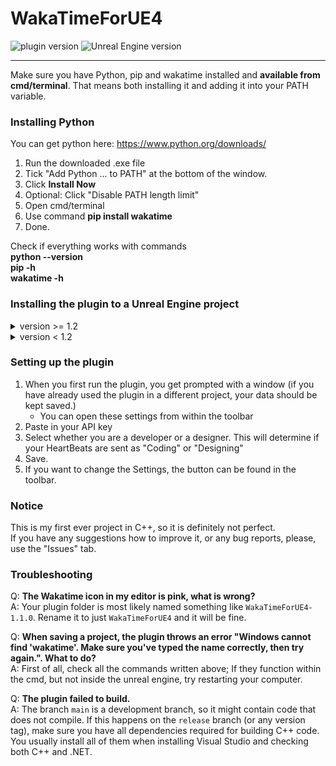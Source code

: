 # WakaTimeForUE4

![plugin version](https://img.shields.io/badge/version-1.2.0-blue) ![Unreal Engine version](https://img.shields.io/badge/Unreal%20Engine%20version-4.26-blue)

---

Make sure you have Python, pip and wakatime installed and **available from cmd/terminal**.
That means both installing it and adding it into your PATH variable.

### Installing Python
You can get python here: https://www.python.org/downloads/

1. Run the downloaded .exe file
2. Tick "Add Python ... to PATH" at the bottom of the window.
3. Click **Install Now**
4. Optional: Click "Disable PATH length limit"
5. Open cmd/terminal
6. Use command **pip install wakatime**
7. Done.

Check if everything works with commands  
**python --version**  
**pip -h**  
**wakatime -h**  

### Installing the plugin to a Unreal Engine project
<details>
    <summary>version >= 1.2</summary>

1. Click the green button labeled "Code"
2. Click "Download ZIP"
3. Extract the folder
4. Locate the engine folder
5. Go inside the folder
6. Create a folder "Plugins", if there is not one yet.
7. Paste the WakaTimeForUE4 folder (it contains WakaTimeForUE4.uplugin in it) in there.
8. Rebuild the plugin
9. Enjoy! The plugin can now be used in your Unreal Engine 4 Project.
</details>
<details>
    <summary>version < 1.2</summary>

1. Click the green button labeled "Code"
2. Click "Download ZIP"
3. Extract the folder
4. Locate the project folder
5. Go inside the folder (You should see [projectName].uproject file)
6. Create a folder "Plugins", if there is not one yet.
7. Paste the WakaTimeForUE4 folder (it contains WakaTimeForUE4.uplugin in it) in there.
8. Enjoy! The plugin can now be used in your Unreal Engine 4 Project.
</details>

### Setting up the plugin
1. When you first run the plugin, you get prompted with a window (if you have already used the plugin in a different project, your data should be kept saved.)
    - You can open these settings from within the toolbar
2. Paste in your API key
3. Select whether you are a developer or a designer. This will determine if your HeartBeats are sent as "Coding" or "Designing"
4. Save.
5. If you want to change the Settings, the button can be found in the toolbar.

### Notice
This is my first ever project in C++, so it is definitely not perfect.  
If you have any suggestions how to improve it, or any bug reports, please, use the "Issues" tab.

### Troubleshooting
Q: **The Wakatime icon in my editor is pink, what is wrong?**  
A: Your plugin folder is most likely named something like `WakaTimeForUE4-1.1.0`. Rename it to just `WakaTimeForUE4` and it will be fine.

Q: **When saving a project, the plugin throws an error "Windows cannot find 'wakatime'. Make sure you've typed the name correctly, then try again.". What to do?**  
A: First of all, check all the commands written above; If they function within the cmd, but not inside the unreal engine, try restarting your computer.

Q: **The plugin failed to build.**  
A: The branch `main` is a development branch, so it might contain code that does not compile. If this happens on the `release` branch (or any version tag), make sure you have all dependencies required for building C++ code. You usually install all of them when installing Visual Studio and checking both C++ and .NET.
